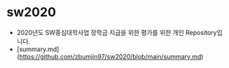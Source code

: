 # sw2020

* 2020년도 SW중심대학사업 장학금 지급을 위한 평가를 위한 개인 Repository입니다.
* [summary.md] (https://github.com/zbumjin97/sw2020/blob/main/summary.md)
